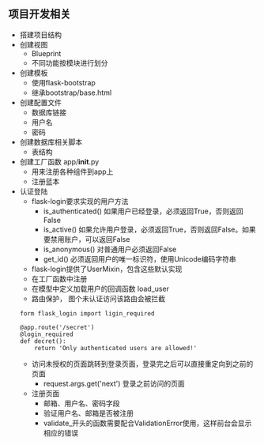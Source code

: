 ## 项目开发相关

+ 搭建项目结构
+ 创建视图
    * Blueprint
    * 不同功能按模块进行划分
+ 创建模板
    * 使用flask-bootstrap
    * 继承bootstrap/base.html
+ 创建配置文件
    * 数据库链接
    * 用户名
    * 密码
+ 创建数据库相关脚本
    * 表结构
+ 创建工厂函数 app/__init__.py
    * 用来注册各种组件到app上
    * 注册蓝本
+ 认证登陆
    * flask-login要求实现的用户方法
        + is_authenticated()  如果用户已经登录，必须返回True，否则返回False
        + is_active()  如果允许用户登录，必须返回True，否则返回False。如果要禁用账户，可以返回False
        + is_anonymous()  对普通用户必须返回False
        + get_id()  必须返回用户的唯一标识符，使用Unicode编码字符串
    * flask-login提供了UserMixin，包含这些默认实现
    * 在工厂函数中注册
    * 在模型中定义加载用户的回调函数  load_user
    * 路由保护， 图个未认证访问该路由会被拦截
    ```
    form flask_login import ligin_required

    @app.route('/secret')
    @login_required
    def decret():
        return 'Only authenticated users are allowed!'
    ```
    + 访问未授权的页面跳转到登录页面，登录完之后可以直接重定向到之前的页面
        * request.args.get('next') 登录之前访问的页面
    + 注册页面
        * 邮箱、用户名、密码字段
        * 验证用户名、邮箱是否被注册
        * validate_开头的函数需要配合ValidationError使用，这样前台会显示相应的错误